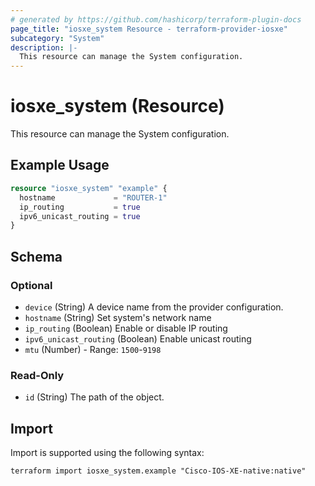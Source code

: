 ```yaml
---
# generated by https://github.com/hashicorp/terraform-plugin-docs
page_title: "iosxe_system Resource - terraform-provider-iosxe"
subcategory: "System"
description: |-
  This resource can manage the System configuration.
---
```


# iosxe_system (Resource)

This resource can manage the System configuration.

## Example Usage

```terraform
resource "iosxe_system" "example" {
  hostname             = "ROUTER-1"
  ip_routing           = true
  ipv6_unicast_routing = true
}
```

<!-- schema generated by tfplugindocs -->
## Schema

### Optional

- `device` (String) A device name from the provider configuration.
- `hostname` (String) Set system's network name
- `ip_routing` (Boolean) Enable or disable IP routing
- `ipv6_unicast_routing` (Boolean) Enable unicast routing
- `mtu` (Number) - Range: `1500`-`9198`

### Read-Only

- `id` (String) The path of the object.

## Import

Import is supported using the following syntax:

```shell
terraform import iosxe_system.example "Cisco-IOS-XE-native:native"
```
